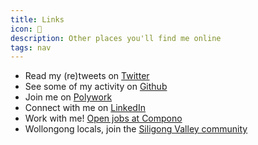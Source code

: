 ```yaml
---
title: Links
icon: 🔗
description: Other places you'll find me online
tags: nav
---
```

* Read my (re)tweets on [Twitter](https://twitter.com/pbrdmn)
* See some of my activity on [Github](https://github.com/dustykeyboard)
* Join me on [Polywork](https://polywork.com/pbrdmn)
* Connect with me on [LinkedIn](https://linkedin.com/in/philipboardman/)
* Work with me! [Open jobs at Compono](https://www.compono.com/careers)
* Wollongong locals, join the [Siligong Valley community](https://www.siligongvalley.com/)